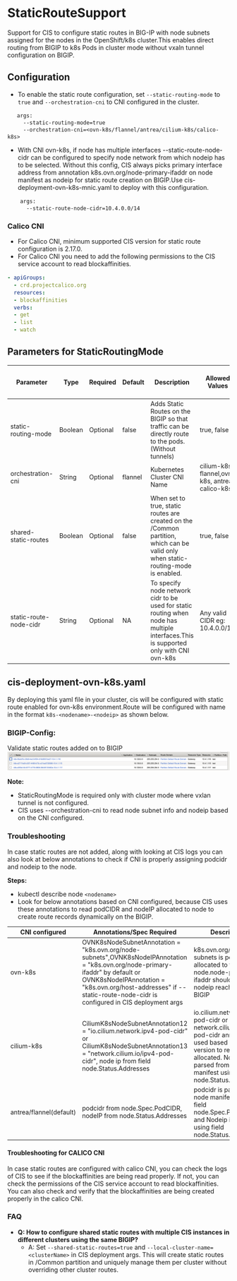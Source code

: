 # StaticRouteSupport

Support for CIS to configure static routes in BIG-IP with node subnets assigned for the nodes in the OpenShift/k8s cluster.This enables direct routing from BIGIP to k8s Pods in cluster mode without vxaln tunnel configuration on BIGIP.

## Configuration
* To enable the static route configuration, set ``--static-routing-mode`` to ``true`` and ``--orchestration-cni`` to CNI configured in the cluster.
```
   args:
     --static-routing-mode=true
     --orchestration-cni=<ovn-k8s/flannel/antrea/cilium-k8s/calico-k8s>
```
* With CNI ovn-k8s, if node has multiple interfaces --static-route-node-cidr can be configured to specify node network from which nodeip has to be selected. Without this config, CIS always picks primary interface address from annotation k8s.ovn.org/node-primary-ifaddr on node manifest as nodeip for static route creation on BIGIP.Use cis-deployment-ovn-k8s-mnic.yaml to deploy with this configuration.
```
    args:
      --static-route-node-cidr=10.4.0.0/14
```
### Calico CNI

* For Calico CNI, minimum supported CIS version for static route configuration is 2.17.0.
* For Calico CNI you need to add the following permissions to the CIS service account to read blockaffinities.

```yaml
- apiGroups:
  - crd.projectcalico.org
  resources:
  - blockaffinities
  verbs:
  - get
  - list
  - watch
```
## Parameters for StaticRoutingMode

| Parameter              | Type    | Required | Default | Description                                                                                                                          | Allowed Values                                  | Agent | Minimum Supported CIS Version |
|------------------------|---------|----------|---------|--------------------------------------------------------------------------------------------------------------------------------------|-------------------------------------------------|-------|-------------------------------|
| static-routing-mode    | Boolean | Optional | false   | Adds Static Routes on the BIGIP so that traffic can be directly route to the pods. (Without tunnels)                                 | true, false                                     | AS3   | 2.13.0                        |
| orchestration-cni      | String  | Optional | flannel | Kubernetes Cluster CNI Name                                                                                                          | cilium-k8s, flannel,ovn-k8s, antrea, calico-k8s | AS3   | 2.13.0                        |
| shared-static-routes   | Boolean | Optional | false   | When set to true, static routes are created on the /Common partition, which can be valid only when static-routing-mode is enabled.   | true, false                                     | AS3   | 2.14.0                        |
| static-route-node-cidr | String  | Optional | NA      | To specify node network cidr to be used for static routing when node has multiple interfaces.This is supported only with CNI ovn-k8s | Any valid CIDR eg: 10.4.0.0/14                  | AS3   | 2.15.0                        |


## cis-deployment-ovn-k8s.yaml

By deploying this yaml file in your cluster, cis will be configured with static route enabled for ovn-k8s environment.Route will be configured with name in the format ``k8s-<nodename>-<nodeip>`` as shown below.

### BIGIP-Config:

Validate static routes added on to BIGIP
![static_route config](static-route.png?raw=true "static route config")

**Note:**

* StaticRoutingMode is required only with cluster mode where vxlan tunnel is not configured.
* CIS uses --orchestration-cni to read node subnet info and nodeip based on the CNI configured.

### Troubleshooting

In case static routes are not added, along with looking at CIS logs you can also look at below annotations to check if CNI is properly assigning podcidr and nodeip to the node.

**Steps:**

* kubectl describe node ``<nodename>``
* Look for below annotations based on CNI configured, because CIS uses these annotations to read podCIDR and nodeIP allocated to node to create route records dynamically on the BIGIP.

| CNI configured          | Annotations/Spec Required                                                                                                                                                                                                                               | Description                                                                                                                                                                                                    |
|-------------------------|---------------------------------------------------------------------------------------------------------------------------------------------------------------------------------------------------------------------------------------------------------|----------------------------------------------------------------------------------------------------------------------------------------------------------------------------------------------------------------|
| ovn-k8s                 | OVNK8sNodeSubnetAnnotation = "k8s.ovn.org/node-subnets",OVNK8sNodeIPAnnotation = "k8s.ovn.org/node-primary-ifaddr" by default or OVNK8sNodeIPAnnotation = "k8s.ovn.org/host-addresses" if --static-route-node-cidr is configured in CIS deployment args | k8s.ovn.org/node-subnets is podCIDR allocated to the node.node-primary-ifaddr should have nodeip reachable from BIGIP                                                                                          |
| cilium-k8s              | CiliumK8sNodeSubnetAnnotation12 = "io.cilium.network.ipv4-pod-cidr" or CiliumK8sNodeSubnetAnnotation13 = "network.cilium.io/ipv4-pod-cidr", node ip from field node.Status.Addresses                                                                    | io.cilium.network.ipv4-pod-cidr or network.cilium.io/ipv4-pod-cidr annotation is used based on cilium version to read podcidr allocated. Nodeip is parsed from node manifest using field node.Status.Addresses | 
| antrea/flannel(default) | podcidr from node.Spec.PodCIDR, nodeIP from node.Status.Addresses                                                                                                                                                                                       | podcidr is parsed from node manifest using field node.Spec.PodCIDR and Nodeip is parsed using field node.Status.Addresses                                                                                      |

#### Troubleshooting for CALICO CNI

In case static routes are configured with calico CNI, you can check the logs of CIS to see if the blockaffinities are being read properly. If not, you can check the permissions of the CIS service account to read blockaffinities. You can also check and verify that the blockaffinities are being created properly in the calico CNI.

### FAQ
* **Q: How to configure shared static routes with multiple CIS instances in different clusters using the same BIGIP?**
  * A: Set `--shared-static-routes=true` and `--local-cluster-name=<clusterName>` in CIS deployment args. This will create static routes in /Common partition and uniquely manage them per cluster without overriding other cluster routes.

